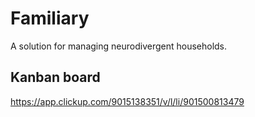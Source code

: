 # Familiary

A solution for managing neurodivergent households.

## Kanban board

https://app.clickup.com/9015138351/v/l/li/901500813479
